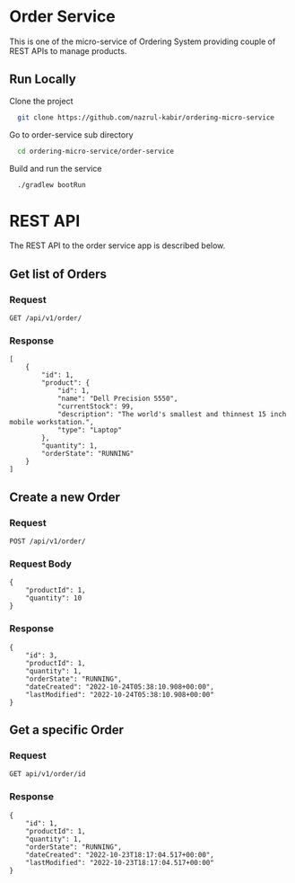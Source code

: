 # Order Service

This is one of the micro-service of Ordering System providing couple of REST APIs to manage products.


## Run Locally

Clone the project

```bash
  git clone https://github.com/nazrul-kabir/ordering-micro-service
```

Go to order-service sub directory

```bash
  cd ordering-micro-service/order-service
```

Build and run the service

```bash
  ./gradlew bootRun
```
# REST API

The REST API to the order service app is described below.

## Get list of Orders

### Request

`GET /api/v1/order/`

### Response

    [
        {
            "id": 1,
            "product": {
                "id": 1,
                "name": "Dell Precision 5550",
                "currentStock": 99,
                "description": "The world's smallest and thinnest 15 inch mobile workstation.",
                "type": "Laptop"
            },
            "quantity": 1,
            "orderState": "RUNNING"
        }
    ]


## Create a new Order

### Request

`POST /api/v1/order/`

### Request Body

    {
        "productId": 1,
        "quantity": 10
    }



### Response

    {
        "id": 3,
        "productId": 1,
        "quantity": 1,
        "orderState": "RUNNING",
        "dateCreated": "2022-10-24T05:38:10.908+00:00",
        "lastModified": "2022-10-24T05:38:10.908+00:00"
    }


## Get a specific Order

### Request

`GET api/v1/order/id`


### Response

    {
        "id": 1,
        "productId": 1,
        "quantity": 1,
        "orderState": "RUNNING",
        "dateCreated": "2022-10-23T18:17:04.517+00:00",
        "lastModified": "2022-10-23T18:17:04.517+00:00"
    }
